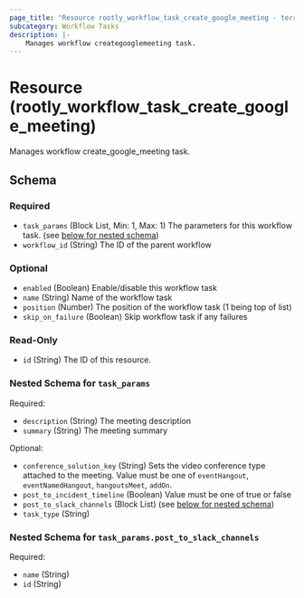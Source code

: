 ```yaml
---
page_title: "Resource rootly_workflow_task_create_google_meeting - terraform-provider-rootly"
subcategory: Workflow Tasks
description: |-
    Manages workflow creategooglemeeting task.
---
```


# Resource (rootly_workflow_task_create_google_meeting)

Manages workflow create_google_meeting task.



<!-- schema generated by tfplugindocs -->
## Schema

### Required

- `task_params` (Block List, Min: 1, Max: 1) The parameters for this workflow task. (see [below for nested schema](#nestedblock--task_params))
- `workflow_id` (String) The ID of the parent workflow

### Optional

- `enabled` (Boolean) Enable/disable this workflow task
- `name` (String) Name of the workflow task
- `position` (Number) The position of the workflow task (1 being top of list)
- `skip_on_failure` (Boolean) Skip workflow task if any failures

### Read-Only

- `id` (String) The ID of this resource.

<a id="nestedblock--task_params"></a>
### Nested Schema for `task_params`

Required:

- `description` (String) The meeting description
- `summary` (String) The meeting summary

Optional:

- `conference_solution_key` (String) Sets the video conference type attached to the meeting. Value must be one of `eventHangout`, `eventNamedHangout`, `hangoutsMeet`, `addOn`.
- `post_to_incident_timeline` (Boolean) Value must be one of true or false
- `post_to_slack_channels` (Block List) (see [below for nested schema](#nestedblock--task_params--post_to_slack_channels))
- `task_type` (String)

<a id="nestedblock--task_params--post_to_slack_channels"></a>
### Nested Schema for `task_params.post_to_slack_channels`

Required:

- `name` (String)
- `id` (String)
